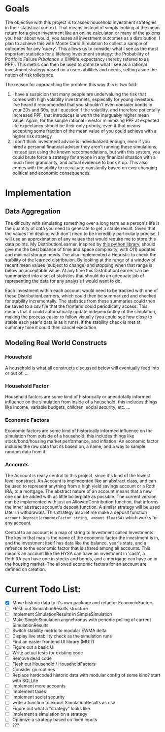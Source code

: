 # Goals

The objective with this project is to asses household investment strategies in their statistical context. That means instead of simply looking at the mean return for a given investment like an online calculator, or many of the axioms you hear about would, you asses all investment outcomes as a distribution. I plan to achieve this with Monte Carlo Simulation to collect a sample of outcomes for any 'query'. This allows us to consider what I see as the most important statistics for a lifelong investment strategy: the Probability of Portfolio Failure $P(balance ≤ 0)$@life_expectancy (hereby refered to as PPF). This metric can then be used to optmize what I see as a rational investment strategy based on a users abilities and needs, setting aside the notion of risk tollerance.

The reason for approaching the problem this way this is two fold:

1. I have a suspicion that many people are undervaluing the risk that comes with high volatility investmnets, espiecally for young investors. I've heard it reccomended that you shouldn't even consider bonds in your 20s and 30s, but I question if the volatility, and therefore potientally increased PPF, that introduces is worth the inarguably higher mean value. Again, for the simple rational investor minimizing PPF at expected life expectancy should be their only priority, even if that means accepting some fraction of the mean value of you could achieve with a higher risk strategy
2. I don't think investment advice is individualized enough, even if you hired a personal financial advisor they aren't running these simulations, instead just using the known reccomendations, but with this system, you could brute force a strategy for anyone in any finanical situation with a much finer granularity, and actual evidence to back it up. This also comes with the ability to reevaluate constantly based on ever changing political and economic consequences.

# Implementation

## Data Aggregation

The dificulty with simulating something over a long term as a person's life is the quantity of data you need to generate to get a stable result. Given that the values I'm dealing with don't need to be incredibly particularly precise, I will use an approximation of any values that would require me to store this data points. My DistributionLearner, inspired by [this python library](https://github.com/cxxr/LiveStats/blob/master/livestats/livestats.py), should give me the best balance of time and space complexity, with $O(1)$ updates and minimal storage needs. I've also implemented a Heuristic to check the stability of the learned distribtuion. By looking at the range of a window of recent mean values (subject to change) and stopping when that range is below an acceptable value. At any time this DistributionLearner can be summarized into a set of statistics that should do an adequate job of representing the data for any analysis I would want to do.

Each investment within each account would need to be tracked with one of these DistributionLearners, which could then be summarized and checked for stability incrementally. The statistics from these summaries could then be saved to a csv file that the frontend could periodically access. This means that it could automatically update independantley of the simulation, making the process easier to follow visually (you could see how close to stable each year's data is as it runs). if the stability check is met at summary time it could then cancel execution.

## Modeling Real World Constructs

### Household

A household is what all constructs discussed below will eventually feed into or out of. ...

### Household Factor

Household factors are some kind of historically or anecdotally informed influence on the simulation from inside of a household, this includes things like income, variable budgets, children, social security, etc. ...

### Economic Factors

Economic factors are some kind of historically informed influence on the simulation from outside of a household, this includes things like stock/bond/housing market performance, and inflation. An economic factor includes the raw data that its based on, a name, and a way to sample random data from it.

### Accounts

The Account is really central to this project, since it's kind of the lowest level construct. An Account is implmeented like an abstract class, and can be used to represent anything from a high yield savings account or a Roth IRA, to a mortgage. The abstract nature of an account means that a new one can be added with as little boilerplate as possible. The current version can be implemented with just an AllowedContribution function, that informs the inner abstract account's deposit function. A similar strategy will be used later in withdrawals. This strategy also let me make a deposit function `account.Deposit(economicFactor string, amount float64)` which works for any account.

Central to an account is a map of string to Investment called Investments. The key in that map is the name of the economic factor the investment is in, and the investment itself has data like the balance, year's stats, and a refrence to the economic factor that is shared among all accounts. This mean's an account like the HYSA can have an investment in 'cash', a RothIRA can have one in stocks and bonds, and a mortgage can have on in the housing market. The allowed economic factors for an account are defined on creation.

# Current Todo List:

- [x] Move historic data to it's own package and refactor EconomicFactors
- [ ] Flesh out SimulationResults structure
- [ ] Implement SimulationResults in SimpleSimulation
- [ ] Make SimpleSimulation anynchronus with periodic polling of current SimulationResults
- [ ] Switch stability metric to modular EWMA delta
- [ ] Display live stability check as the simulation runs
- [ ] Find an easier frontend UI library (MUI?)
- [ ] Figure out a basic UI
- [ ] Write actual tests for existing code
- [ ] Remove dead code
- [ ] Flesh out Household / HouseholdFactors
- [ ] Consider go routines
- [ ] Replace hardcoded historic data with modular config of some kind? start with SQLLite
- [ ] Implement more accounts
- [ ] Implement taxes
- [ ] Implement social security
- [ ] write a function to export SimulationResults as csv
- [ ] Figure out what a "strategy" looks like
- [ ] Implement a simulation on a strategy
- [ ] Optimize a strategy based on fixed inputs
- [ ] ???
